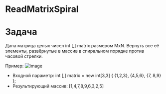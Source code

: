 # ReadMatrixSpiral

# Задача
Дана матрица целых чисел int [,] matrix размером MxN. Вернуть все её элементы, развёрнутые в массив в спиральном порядке против часовой стрелки.

Пример:
![image](https://github.com/OgOlegator/ReadMatrixSpiral/assets/92753056/48158128-8367-46d0-89d6-301fb015a6b7) 

- Входной параметр: int [,] matrix = new int[3,3] { {1,2,3}, {4,5,6}, {7, 8,9} };
- Результирующий массив: [1,4,7,8,9,6,3,2,5]
